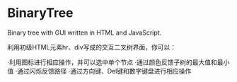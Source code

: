# BinaryTree
Binary tree with GUI written in HTML and JavaScript.

利用初级HTML元素hr、div写成的交互二叉树界面，你可以：

·利用图标进行相应操作，并可以选中单个节点
·通过颜色反馈子树的最大值和最小值
·通过闪烁反馈路径
·通过方向键、Del键和数字键盘进行相应操作
